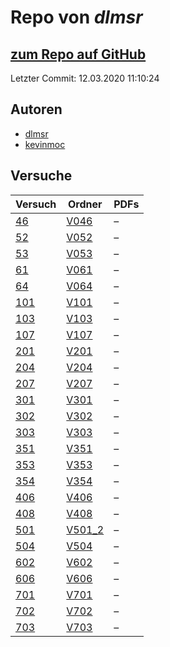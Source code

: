 # Repo von *dlmsr*

## [zum Repo auf GitHub](https://github.com/dlmsr/praktikum)

Letzter Commit: 12.03.2020 11:10:24

## Autoren
- [dlmsr](https://github.com/dlmsr)
- [kevinmoc](https://github.com/kevinmoc)

## Versuche

|       Versuch       |                            Ordner                             |PDFs|
|---------------------|---------------------------------------------------------------|----|
|[46](../versuch/46)  |[V046](https://github.com/dlmsr/praktikum/tree/master/V046)    |–   |
|[52](../versuch/52)  |[V052](https://github.com/dlmsr/praktikum/tree/master/V052)    |–   |
|[53](../versuch/53)  |[V053](https://github.com/dlmsr/praktikum/tree/master/V053)    |–   |
|[61](../versuch/61)  |[V061](https://github.com/dlmsr/praktikum/tree/master/V061)    |–   |
|[64](../versuch/64)  |[V064](https://github.com/dlmsr/praktikum/tree/master/V064)    |–   |
|[101](../versuch/101)|[V101](https://github.com/dlmsr/praktikum/tree/master/V101)    |–   |
|[103](../versuch/103)|[V103](https://github.com/dlmsr/praktikum/tree/master/V103)    |–   |
|[107](../versuch/107)|[V107](https://github.com/dlmsr/praktikum/tree/master/V107)    |–   |
|[201](../versuch/201)|[V201](https://github.com/dlmsr/praktikum/tree/master/V201)    |–   |
|[204](../versuch/204)|[V204](https://github.com/dlmsr/praktikum/tree/master/V204)    |–   |
|[207](../versuch/207)|[V207](https://github.com/dlmsr/praktikum/tree/master/V207)    |–   |
|[301](../versuch/301)|[V301](https://github.com/dlmsr/praktikum/tree/master/V301)    |–   |
|[302](../versuch/302)|[V302](https://github.com/dlmsr/praktikum/tree/master/V302)    |–   |
|[303](../versuch/303)|[V303](https://github.com/dlmsr/praktikum/tree/master/V303)    |–   |
|[351](../versuch/351)|[V351](https://github.com/dlmsr/praktikum/tree/master/V351)    |–   |
|[353](../versuch/353)|[V353](https://github.com/dlmsr/praktikum/tree/master/V353)    |–   |
|[354](../versuch/354)|[V354](https://github.com/dlmsr/praktikum/tree/master/V354)    |–   |
|[406](../versuch/406)|[V406](https://github.com/dlmsr/praktikum/tree/master/V406)    |–   |
|[408](../versuch/408)|[V408](https://github.com/dlmsr/praktikum/tree/master/V408)    |–   |
|[501](../versuch/501)|[V501_2](https://github.com/dlmsr/praktikum/tree/master/V501_2)|–   |
|[504](../versuch/504)|[V504](https://github.com/dlmsr/praktikum/tree/master/V504)    |–   |
|[602](../versuch/602)|[V602](https://github.com/dlmsr/praktikum/tree/master/V602)    |–   |
|[606](../versuch/606)|[V606](https://github.com/dlmsr/praktikum/tree/master/V606)    |–   |
|[701](../versuch/701)|[V701](https://github.com/dlmsr/praktikum/tree/master/V701)    |–   |
|[702](../versuch/702)|[V702](https://github.com/dlmsr/praktikum/tree/master/V702)    |–   |
|[703](../versuch/703)|[V703](https://github.com/dlmsr/praktikum/tree/master/V703)    |–   |
